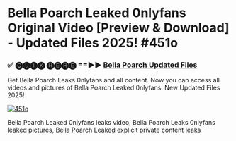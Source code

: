 # Bella Poarch Leaked 0nlyfans Original Video [Preview & Download] - Updated Files 2025! #451o

<h3>✅ 🅒🅛🅘🅚 🅗🅔🅡🅔 ==►► <a href="https://mediafile.pages.dev?q=Bella+Poarch&ref=B5R" rel="nofollow">Bella Poarch Updated Files</a></h3>

Get Bella Poarch Leaks 0nlyfans and all content. Now you can access all videos and pictures of Bella Poarch Leaked 0nlyfans. New Updated Files 2025!

[![451o](https://github.com/user-attachments/assets/f5210949-1d50-4880-9bd9-f37c6975c838)](https://mediafile.pages.dev?q=Bella+Poarch&ref=B5R)

Bella Poarch Leaked 0nlyfans leaks video, Bella Poarch Leaks 0nlyfans leaked pictures, Bella Poarch Leaked explicit private content leaks